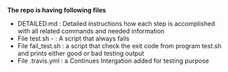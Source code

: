 **The repo is having following files**
- DETAILED.md : Detailed instructions how each step is accomplished with all related commands and needed information
- File test.sh - : A script that always fails
- File fail_test.sh : a script that check the exit code from program test.sh and prints either good or bad testing output 
- File .travis.yml : a Continues Intergation added for testing purpose
